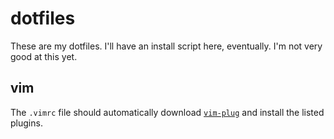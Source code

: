 # dotfiles

These are my dotfiles. I'll have an install script here, eventually. 
I'm not very good at this yet.

## vim

The `.vimrc` file should automatically download 
[`vim-plug`](https://github.com/junegunn/vim-plug/) 
and install the listed plugins.
